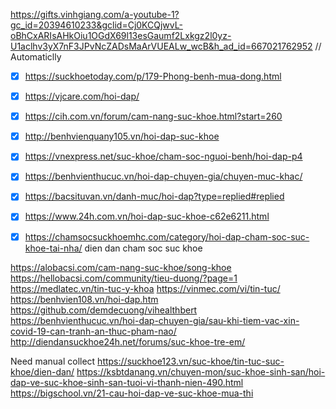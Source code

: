 https://gifts.vinhgiang.com/a-youtube-1?gc_id=20394610233&gclid=Cj0KCQjwvL-oBhCxARIsAHkOiu1OGdX69l13esGaumf2Lxkgz2l0yz-U1aclhv3yX7nF3JPvNcZADsMaArVUEALw_wcB&h_ad_id=667021762952
// Automaticlly
- [x] https://suckhoetoday.com/p/179-Phong-benh-mua-dong.html
- [x] https://vjcare.com/hoi-dap/
- [x] https://cih.com.vn/forum/cam-nang-suc-khoe.html?start=260
- [x] http://benhvienquany105.vn/hoi-dap-suc-khoe
- [x] https://vnexpress.net/suc-khoe/cham-soc-nguoi-benh/hoi-dap-p4
- [x] https://benhvienthucuc.vn/hoi-dap-chuyen-gia/chuyen-muc-khac/
- [x] https://bacsituvan.vn/danh-muc/hoi-dap?type=replied#replied
- [x] https://www.24h.com.vn/hoi-dap-suc-khoe-c62e6211.html
- [x] https://chamsocsuckhoemhc.com/category/hoi-dap-cham-soc-suc-khoe-tai-nha/
dien dan cham soc  suc khoe







https://alobacsi.com/cam-nang-suc-khoe/song-khoe
https://hellobacsi.com/community/tieu-duong/?page=1
https://medlatec.vn/tin-tuc-y-khoa
https://vinmec.com/vi/tin-tuc/
https://benhvien108.vn/hoi-dap.htm
https://github.com/demdecuong/vihealthbert
https://benhvienthucuc.vn/hoi-dap-chuyen-gia/sau-khi-tiem-vac-xin-covid-19-can-tranh-an-thuc-pham-nao/
http://diendansuckhoe24h.net/forums/suc-khoe-tre-em/

Need manual collect
https://suckhoe123.vn/suc-khoe/tin-tuc-suc-khoe/dien-dan/
https://ksbtdanang.vn/chuyen-mon/suc-khoe-sinh-san/hoi-dap-ve-suc-khoe-sinh-san-tuoi-vi-thanh-nien-490.html
https://bigschool.vn/21-cau-hoi-dap-ve-suc-khoe-mua-thi




